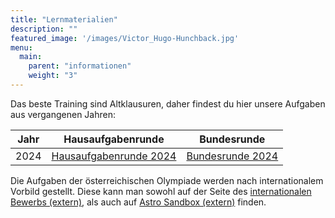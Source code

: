 ```yaml
---
title: "Lernmaterialien"
description: ""
featured_image: '/images/Victor_Hugo-Hunchback.jpg'
menu:
  main:
    parent: "informationen"
    weight: "3"
---
```


Das beste Training sind Altklausuren, daher findest du hier unsere Aufgaben aus vergangenen Jahren:

| Jahr    | Hausaufgabenrunde   | Bundesrunde    |
|-------------|-------------|-------------|
| 2024 | [Hausaufgabenrunde 2024](/files/Hausaufgabenrunde_IOAA-Austria_2024.pdf) | [Bundesrunde 2024](/files/IOAA-Austria_Bundesrunde_2024.pdf) |

Die Aufgaben der österreichischen Olympiade werden nach internationalem Vorbild gestellt. Diese kann man sowohl auf der Seite des [internationalen Bewerbs (extern)](https://www.ioaastrophysics.org/past-questions/), als auch auf [Astro Sandbox (extern)](https://www.astrosandbox.com/archive) finden.
